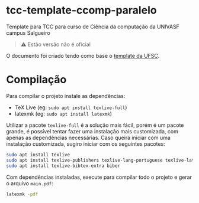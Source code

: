 # tcc-template-ccomp-paralelo
Template para TCC para curso de Ciência da computação da UNIVASF campus Salgueiro

> :warning: Estão versão não é oficial

O documento foi criado tendo como base o [template da UFSC](https://www.overleaf.com/latex/templates/template-trabalho-de-conclusao-de-curso-ufsc-a4/fptzhfwsndsz).

# Compilação

Para compilar o projeto instale as dependências:
 - TeX Live (eg: `sudo apt install texlive-full`)
 - latexmk (eg: `sudo apt install latexmk`)

Utilizar a pacote `texlive-full` é a solução mais fácil, porém é um pacote grande, é possível tentar fazer uma instalação mais customizada, com apenas as dependências necessárias. Caso queira iniciar com uma instalação customizada, sugiro iniciar com os seguintes pacotes:

```sh
sudo apt install texlive
sudo apt install texlive-publishers texlive-lang-portuguese texlive-latex-extra texlive-fonts-recommended
sudo apt install texlive-bibtex-extra biber
```

Com dependências instaladas, execute para compilar todo o projeto e gerar o arquivo `main.pdf`:

```sh
latexmk -pdf
```

